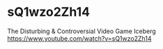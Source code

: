 # sQ1wzo2Zh14
The Disturbing &amp; Controversial Video Game Iceberg https://www.youtube.com/watch?v=sQ1wzo2Zh14
